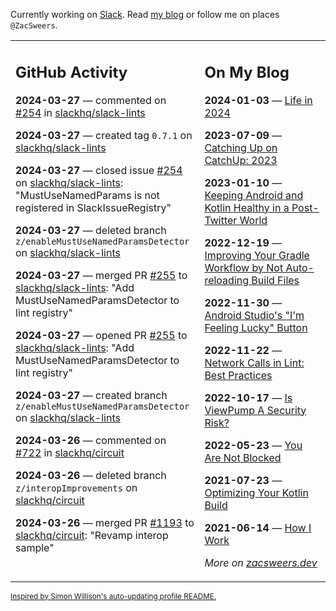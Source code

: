 Currently working on [Slack](https://slack.com/). Read [my blog](https://zacsweers.dev/) or follow me on places `@ZacSweers`.

<table><tr><td valign="top" width="60%">

## GitHub Activity
<!-- githubActivity starts -->
**2024-03-27** — commented on [#254](https://github.com/slackhq/slack-lints/issues/254#issuecomment-2023357043) in [slackhq/slack-lints](https://github.com/slackhq/slack-lints)

**2024-03-27** — created tag `0.7.1` on [slackhq/slack-lints](https://github.com/slackhq/slack-lints)

**2024-03-27** — closed issue [#254](https://github.com/slackhq/slack-lints/issues/254) on [slackhq/slack-lints](https://github.com/slackhq/slack-lints): "MustUseNamedParams is not registered in SlackIssueRegistry"

**2024-03-27** — deleted branch `z/enableMustUseNamedParamsDetector` on [slackhq/slack-lints](https://github.com/slackhq/slack-lints)

**2024-03-27** — merged PR [#255](https://github.com/slackhq/slack-lints/pull/255) to [slackhq/slack-lints](https://github.com/slackhq/slack-lints): "Add MustUseNamedParamsDetector to lint registry"

**2024-03-27** — opened PR [#255](https://github.com/slackhq/slack-lints/pull/255) to [slackhq/slack-lints](https://github.com/slackhq/slack-lints): "Add MustUseNamedParamsDetector to lint registry"

**2024-03-27** — created branch `z/enableMustUseNamedParamsDetector` on [slackhq/slack-lints](https://github.com/slackhq/slack-lints)

**2024-03-26** — commented on [#722](https://github.com/slackhq/circuit/issues/722#issuecomment-2021582435) in [slackhq/circuit](https://github.com/slackhq/circuit)

**2024-03-26** — deleted branch `z/interopImprovements` on [slackhq/circuit](https://github.com/slackhq/circuit)

**2024-03-26** — merged PR [#1193](https://github.com/slackhq/circuit/pull/1193) to [slackhq/circuit](https://github.com/slackhq/circuit): "Revamp interop sample"
<!-- githubActivity ends -->
</td><td valign="top" width="40%">

## On My Blog
<!-- blog starts -->
**2024-01-03** — [Life in 2024](https://www.zacsweers.dev/life-in-2024/)

**2023-07-09** — [Catching Up on CatchUp: 2023](https://www.zacsweers.dev/catching-up-on-catchup-2023/)

**2023-01-10** — [Keeping Android and Kotlin Healthy in a Post-Twitter World](https://www.zacsweers.dev/keeping-android-healthy/)

**2022-12-19** — [Improving Your Gradle Workflow by Not Auto-reloading Build Files](https://www.zacsweers.dev/improving-your-workflow-by-not-auto-reloading-build-files/)

**2022-11-30** — [Android Studio's "I'm Feeling Lucky" Button](https://www.zacsweers.dev/android-studios-im-feeling-lucky-button/)

**2022-11-22** — [Network Calls in Lint: Best Practices](https://www.zacsweers.dev/network-calls-in-lint-best-practices/)

**2022-10-17** — [Is ViewPump A Security Risk?](https://www.zacsweers.dev/is-viewpump-a-security-risk/)

**2022-05-23** — [You Are Not Blocked](https://www.zacsweers.dev/you-are-not-blocked/)

**2021-07-23** — [Optimizing Your Kotlin Build](https://www.zacsweers.dev/optimizing-your-kotlin-build/)

**2021-06-14** — [How I Work](https://www.zacsweers.dev/how-i-work/)
<!-- blog ends -->
_More on [zacsweers.dev](https://zacsweers.dev/)_
</td></tr></table>

<sub><a href="https://simonwillison.net/2020/Jul/10/self-updating-profile-readme/">Inspired by Simon Willison's auto-updating profile README.</a></sub>